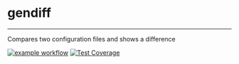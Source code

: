 # gendiff
----------------------
Compares two configuration files and shows a difference

[![example workflow](https://github.com/yuriy-shulga/githubActions/actions/workflows/code-checker.yml/badge.svg)](https://github.com/githubActions/actions)
[![Test Coverage](https://api.codeclimate.com/v1/badges/710c38ec0b792dc57eb7/test_coverage)](https://codeclimate.com/github/yuriy-shulga/githubActions/test_coverage)
